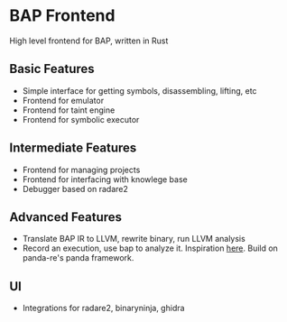 # BAP Frontend
High level frontend for BAP, written in Rust

## Basic Features
 - Simple interface for getting symbols, disassembling, lifting, etc
 - Frontend for emulator
 - Frontend for taint engine
 - Frontend for symbolic executor
 
## Intermediate Features
 - Frontend for managing projects
 - Frontend for interfacing with knowlege base
 - Debugger based on radare2

## Advanced Features
 - Translate BAP IR to LLVM, rewrite binary, run LLVM analysis
 - Record an execution, use bap to analyze it. Inspiration [here](https://youtu.be/OW3tGGN4eBU). Build on panda-re's panda framework.

## UI
 - Integrations for radare2, binaryninja, ghidra
 
